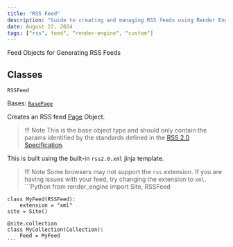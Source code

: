 ```yaml
---
title: "RSS Feed"
description: "Guide to creating and managing RSS feeds using Render Engine, including the base RSSFeed class and custom feed configurations."
date: August 22, 2024
tags: ["rss", feed", "render-engine", "custom"]
---
```


Feed Objects for Generating RSS Feeds

## Classes

`RSSFeed`

Bases: [`BasePage`](page.md?id=basepage)

Creates an RSS feed [Page](page.md) Object.

> !!! Note
    This is the base object type and should only contain the params identified by the standards defined in the [RSS 2.0 Specification](http://www.rssboard.org/rss-specification).

This is built using the built-in `rss2.0.xml` jinja template.

> !!! Note
    Some browsers may not support the `rss` extension. If you are having issues with your feed, try changing the extension to `xml`.
    ```Python
    from render_engine import Site, RSSFeed

    class MyFeed(RSSFeed):
        extension = "xml"
    site = Site()

    @site.collection
    class MyCollection(Collection):
        Feed = MyFeed
    ```
